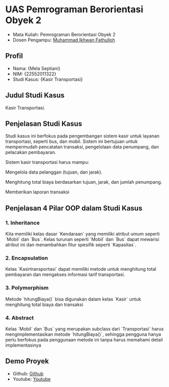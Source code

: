 # UAS Pemrograman Berorientasi Obyek 2
<ul>
  <li>Mata Kuliah: Pemrograman Berorientasi Obyek 2</li>
  <li>Dosen Pengampu: <a href="https://github.com/Muhammad-Ikhwan-Fathulloh">Muhammad Ikhwan Fathulloh</a></li>
</ul>

## Profil
<ul>
  <li>Nama: {Mela Septiani}</li>
  <li>NIM: {22552011322}</li>
  <li>Studi Kasus: {Kasir Transportasi}</li>
</ul>

## Judul Studi Kasus
<p>Kasir Transportasi.</p>

## Penjelasan Studi Kasus
<p>Studi kasus ini berfokus pada pengembangan sistem kasir untuk layanan transportasi, seperti bus, dan mobil. Sistem ini bertujuan untuk mempermudah pencatatan transaksi, pengelolaan data penumpang, dan pelacakan pembayaran.

Sistem kasir transportasi harus mampu:

Mengelola data pelanggan (tujuan, dan jarak).

Menghitung total biaya berdasarkan tujuan, jarak, dan jumlah penumpang.

Memberikan laporan transaksi </p>

## Penjelasan 4 Pilar OOP dalam Studi Kasus

### 1. Inheritance
<p>Kita memiliki kelas dasar `Kendaraan` yang memiliki atribut umum seperti `Mobil` dan `Bus`.
  Kelas turunan seperti `Mobil` dan `Bus` dapat mewarisi atribut ini dan menambahkan fitur spesifik seperti `Kapasitas`.</p>

### 2. Encapsulation
<p>Kelas `Kasirtransportasi` dapat memiliki metode untuk menghitung total pembayaran dan mengakses informasi tarif transportasi.
</p>

### 3. Polymorphism
<p>Metode `hitungBiaya()` bisa digunakan dalam kelas `Kasir` untuk menghitung total biaya dan transaksi</p>

### 4. Abstract
<p>Kelas `Mobil` dan `Bus` yang merupakan subclass dari `Transportasi` harus mengimplementasikan metode `hitungBiaya()`, sehingga pengguna hanya perlu berfokus pada penggunaan metode ini tanpa harus memahami detail implementasinya</p>

## Demo Proyek
<ul>
  <li>Github: <a href="https://github.com/melaseptiani-bit">Github</a></li>
  <li>Youtube: <a href="https://youtu.be/LJMNqtjk1qg">Youtube</a></li>
</ul>
